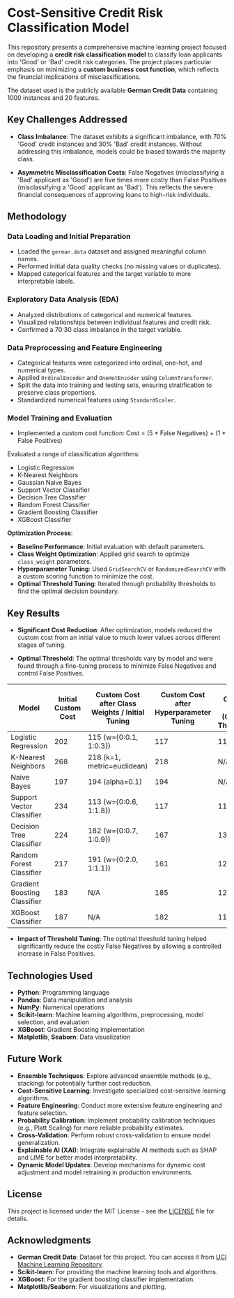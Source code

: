# Cost-Sensitive Credit Risk Classification Model

This repository presents a comprehensive machine learning project focused on developing a **credit risk classification model** to classify loan applicants into 'Good' or 'Bad' credit risk categories. The project places particular emphasis on minimizing a **custom business cost function**, which reflects the financial implications of misclassifications. 

The dataset used is the publicly available **German Credit Data** containing 1000 instances and 20 features.

## Key Challenges Addressed

- **Class Imbalance**: The dataset exhibits a significant imbalance, with 70% 'Good' credit instances and 30% 'Bad' credit instances. Without addressing this imbalance, models could be biased towards the majority class.
  
- **Asymmetric Misclassification Costs**: False Negatives (misclassifying a 'Bad' applicant as 'Good') are five times more costly than False Positives (misclassifying a 'Good' applicant as 'Bad'). This reflects the severe financial consequences of approving loans to high-risk individuals.

## Methodology

### Data Loading and Initial Preparation
- Loaded the `german.data` dataset and assigned meaningful column names.
- Performed initial data quality checks (no missing values or duplicates).
- Mapped categorical features and the target variable to more interpretable labels.

### Exploratory Data Analysis (EDA)
- Analyzed distributions of categorical and numerical features.
- Visualized relationships between individual features and credit risk.
- Confirmed a 70:30 class imbalance in the target variable.

### Data Preprocessing and Feature Engineering
- Categorical features were categorized into ordinal, one-hot, and numerical types.
- Applied `OrdinalEncoder` and `OneHotEncoder` using `ColumnTransformer`.
- Split the data into training and testing sets, ensuring stratification to preserve class proportions.
- Standardized numerical features using `StandardScaler`.

### Model Training and Evaluation
- Implemented a custom cost function: Cost = (5 * False Negatives) + (1 * False Positives)


Evaluated a range of classification algorithms:
- Logistic Regression
- K-Nearest Neighbors
- Gaussian Naive Bayes
- Support Vector Classifier
- Decision Tree Classifier
- Random Forest Classifier
- Gradient Boosting Classifier
- XGBoost Classifier

**Optimization Process**:
- **Baseline Performance**: Initial evaluation with default parameters.
- **Class Weight Optimization**: Applied grid search to optimize `class_weight` parameters.
- **Hyperparameter Tuning**: Used `GridSearchCV` or `RandomizedSearchCV` with a custom scoring function to minimize the cost.
- **Optimal Threshold Tuning**: Iterated through probability thresholds to find the optimal decision boundary.

## Key Results

- **Significant Cost Reduction**: After optimization, models reduced the custom cost from an initial value to much lower values across different stages of tuning.

- **Optimal Threshold**: The optimal thresholds vary by model and were found through a fine-tuning process to minimize False Negatives and control False Positives.

| Model                        | Initial Custom Cost | Custom Cost after Class Weights / Initial Tuning | Custom Cost after Hyperparameter Tuning | Final Custom Cost (Optimal Threshold) | Optimal Threshold |
|------------------------------|---------------------|--------------------------------------------------|----------------------------------------|---------------------------------------|-------------------|
| Logistic Regression           | 202                 | 115 (w={0:0.1, 1:0.3})                          | 117                                    | 115                                   | 0.50              |
| K-Nearest Neighbors           | 268                 | 218 (k=1, metric=euclidean)                      | 218                                    | N/A                                   | N/A               |
| Naive Bayes                   | 197                 | 194 (alpha=0.1)                                 | 194                                    | N/A                                   | N/A               |
| Support Vector Classifier     | 234                 | 113 (w={0:0.6, 1:1.8})                          | 117                                    | 115                                   | 0.27              |
| Decision Tree Classifier      | 224                 | 182 (w={0:0.7, 1:0.9})                          | 167                                    | 132                                   | 0.14              |
| Random Forest Classifier      | 217                 | 191 (w={0:2.0, 1:1.1})                          | 161                                    | 129                                   | 0.40              |
| Gradient Boosting Classifier  | 183                 | N/A                                              | 185                                    | 129                                   | 0.14              |
| XGBoost Classifier            | 187                 | N/A                                              | 182                                    | 117                                   | 0.04              |

- **Impact of Threshold Tuning**: The optimal threshold tuning helped significantly reduce the costly False Negatives by allowing a controlled increase in False Positives.


## Technologies Used

- **Python**: Programming language
- **Pandas**: Data manipulation and analysis
- **NumPy**: Numerical operations
- **Scikit-learn**: Machine learning algorithms, preprocessing, model selection, and evaluation
- **XGBoost**: Gradient Boosting implementation
- **Matplotlib**, **Seaborn**: Data visualization

## Future Work

- **Ensemble Techniques**: Explore advanced ensemble methods (e.g., stacking) for potentially further cost reduction.
- **Cost-Sensitive Learning**: Investigate specialized cost-sensitive learning algorithms.
- **Feature Engineering**: Conduct more extensive feature engineering and feature selection.
- **Probability Calibration**: Implement probability calibration techniques (e.g., Platt Scaling) for more reliable probability estimates.
- **Cross-Validation**: Perform robust cross-validation to ensure model generalization.
- **Explainable AI (XAI)**: Integrate explainable AI methods such as SHAP and LIME for better model interpretability.
- **Dynamic Model Updates**: Develop mechanisms for dynamic cost adjustment and model retraining in production environments.

## License

This project is licensed under the MIT License - see the [LICENSE](LICENSE) file for details.

## Acknowledgments

- **German Credit Data**: Dataset for this project. You can access it from [UCI Machine Learning Repository](https://archive.ics.uci.edu/ml/datasets/Statlog+(German+Credit+Data)).
- **Scikit-learn**: For providing the machine learning tools and algorithms.
- **XGBoost**: For the gradient boosting classifier implementation.
- **Matplotlib/Seaborn**: For visualizations and plotting.

